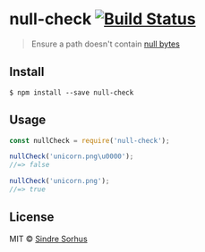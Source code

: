 # null-check [![Build Status](https://travis-ci.org/sindresorhus/null-check.svg?branch=master)](https://travis-ci.org/sindresorhus/null-check)

> Ensure a path doesn't contain [null bytes](http://en.wikipedia.org/wiki/Null_character)


## Install

```
$ npm install --save null-check
```


## Usage

```js
const nullCheck = require('null-check');

nullCheck('unicorn.png\u0000');
//=> false

nullCheck('unicorn.png');
//=> true
```


## License

MIT © [Sindre Sorhus](http://sindresorhus.com)

